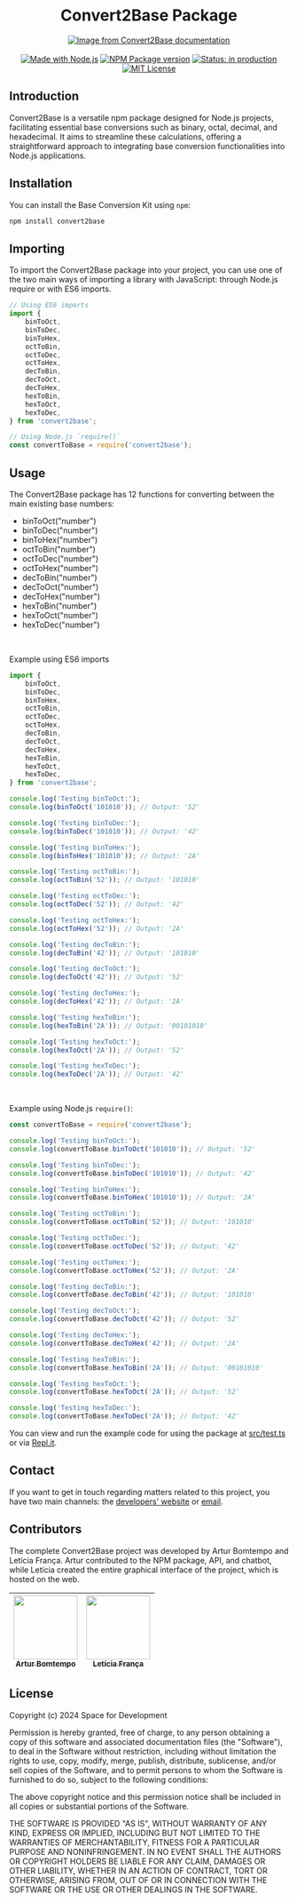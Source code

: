 <div  align="center">
	<h1  align="center">Convert2Base Package</h1>
	<a  href="https://convert2base.vercel.app/" target="_blank">
		<img 
            src="https://github.com/user-attachments/assets/58c78759-aa15-49ca-ae50-d06b8dc20ca5"
            alt="Image from Convert2Base documentation"
        >
	</a>
</div>
<br>
<div align="center">
    <a href="https://github.com/nodejs" target="_blank"><img src="https://img.shields.io/badge/made_with-Node.js-green" alt="Made with Node.js"></a>
    <a href="https://github.com/SpaceForDevelopment/Convert2Base-Package" target="_blank"><img src="https://img.shields.io/badge/npm_package-v1.0.4-blue" alt="NPM Package version"></a>
    <a href="https://convert2base.vercel.app/" target="_blank"><img src="https://img.shields.io/badge/status-in_production-yellow" alt="Status: in production"></a>
    <a href="https://github.com/SpaceForDevelopment/Convert2Base-Package/blob/main/LICENSE.md" target="_blank"><img src="https://img.shields.io/badge/license-MIT-red" alt="MIT License"></a>
</div>

## Introduction

Convert2Base is a versatile npm package designed for Node.js projects, facilitating essential base conversions such as binary, octal, decimal, and hexadecimal. It aims to streamline these calculations, offering a straightforward approach to integrating base conversion functionalities into Node.js applications.

## Installation

You can install the Base Conversion Kit using `npm`:

```bash
npm install convert2base
```

## Importing

To import the Convert2Base package into your project, you can use one of the two main ways of importing a library with JavaScript: through Node.js require or with ES6 imports.

```javascript
// Using ES6 imports
import {
    binToOct,
    binToDec,
    binToHex,
    octToBin,
    octToDec,
    octToHex,
    decToBin,
    decToOct,
    decToHex,
    hexToBin,
    hexToOct,
    hexToDec,
} from 'convert2base';

// Using Node.js `require()`
const convertToBase = require('convert2base');
```

## Usage

The Convert2Base package has 12 functions for converting between the main existing base numbers:

- binToOct("number")
- binToDec("number")
- binToHex("number")
- octToBin("number")
- octToDec("number")
- octToHex("number")
- decToBin("number")
- decToOct("number")
- decToHex("number")
- hexToBin("number")
- hexToOct("number")
- hexToDec("number")

<br>

Example using ES6 imports

```javascript
import {
    binToOct,
    binToDec,
    binToHex,
    octToBin,
    octToDec,
    octToHex,
    decToBin,
    decToOct,
    decToHex,
    hexToBin,
    hexToOct,
    hexToDec,
} from 'convert2base';

console.log('Testing binToOct:');
console.log(binToOct('101010')); // Output: '52'

console.log('Testing binToDec:');
console.log(binToDec('101010')); // Output: '42'

console.log('Testing binToHex:');
console.log(binToHex('101010')); // Output: '2A'

console.log('Testing octToBin:');
console.log(octToBin('52')); // Output: '101010'

console.log('Testing octToDec:');
console.log(octToDec('52')); // Output: '42'

console.log('Testing octToHex:');
console.log(octToHex('52')); // Output: '2A'

console.log('Testing decToBin:');
console.log(decToBin('42')); // Output: '101010'

console.log('Testing decToOct:');
console.log(decToOct('42')); // Output: '52'

console.log('Testing decToHex:');
console.log(decToHex('42')); // Output: '2A'

console.log('Testing hexToBin:');
console.log(hexToBin('2A')); // Output: '00101010'

console.log('Testing hexToOct:');
console.log(hexToOct('2A')); // Output: '52'

console.log('Testing hexToDec:');
console.log(hexToDec('2A')); // Output: '42'
```

<br>

Example using Node.js `require()`:

```javascript
const convertToBase = require('convert2base');

console.log('Testing binToOct:');
console.log(convertToBase.binToOct('101010')); // Output: '52'

console.log('Testing binToDec:');
console.log(convertToBase.binToDec('101010')); // Output: '42'

console.log('Testing binToHex:');
console.log(convertToBase.binToHex('101010')); // Output: '2A'

console.log('Testing octToBin:');
console.log(convertToBase.octToBin('52')); // Output: '101010'

console.log('Testing octToDec:');
console.log(convertToBase.octToDec('52')); // Output: '42'

console.log('Testing octToHex:');
console.log(convertToBase.octToHex('52')); // Output: '2A'

console.log('Testing decToBin:');
console.log(convertToBase.decToBin('42')); // Output: '101010'

console.log('Testing decToOct:');
console.log(convertToBase.decToOct('42')); // Output: '52'

console.log('Testing decToHex:');
console.log(convertToBase.decToHex('42')); // Output: '2A'

console.log('Testing hexToBin:');
console.log(convertToBase.hexToBin('2A')); // Output: '00101010'

console.log('Testing hexToOct:');
console.log(convertToBase.hexToOct('2A')); // Output: '52'

console.log('Testing hexToDec:');
console.log(convertToBase.hexToDec('2A')); // Output: '42'
```

You can view and run the example code for using the package at [src/test.ts](https://github.com/SpaceForDevelopment/Convert2Base-Package/blob/main/src/test.ts) or via [Repl.it](https://replit.com/@ArturColen/Convert2BaseTest).

## Contact

If you want to get in touch regarding matters related to this project, you have two main channels: the [developers' website](https://spacefordevelopment.vercel.app/) or [email](mailto:arturbcolen@gmail.com).

## Contributors

The complete Convert2Base project was developed by Artur Bomtempo and Letícia França. Artur contributed to the NPM package, API, and chatbot, while Letícia created the entire graphical interface of the project, which is hosted on the web.

| [<img loading="lazy" src="https://avatars.githubusercontent.com/u/96635074?v=4" width=115><br><sub>Artur Bomtempo</sub>](https://github.com/ArturColen) | [<img loading="lazy" src="https://avatars.githubusercontent.com/u/99284224?v=4" width=115><br><sub>Letícia França</sub>](https://github.com/LeticiaSFranca) |
| :-----------------------------------------------------------------------------------------------------------------------------------------------------: | :---------------------------------------------------------------------------------------------------------------------------------------------------------: |

## License

Copyright (c) 2024 Space for Development

Permission is hereby granted, free of charge, to any person obtaining a copy
of this software and associated documentation files (the "Software"), to deal
in the Software without restriction, including without limitation the rights
to use, copy, modify, merge, publish, distribute, sublicense, and/or sell
copies of the Software, and to permit persons to whom the Software is
furnished to do so, subject to the following conditions:

The above copyright notice and this permission notice shall be included in all
copies or substantial portions of the Software.

THE SOFTWARE IS PROVIDED "AS IS", WITHOUT WARRANTY OF ANY KIND, EXPRESS OR
IMPLIED, INCLUDING BUT NOT LIMITED TO THE WARRANTIES OF MERCHANTABILITY,
FITNESS FOR A PARTICULAR PURPOSE AND NONINFRINGEMENT. IN NO EVENT SHALL THE
AUTHORS OR COPYRIGHT HOLDERS BE LIABLE FOR ANY CLAIM, DAMAGES OR OTHER
LIABILITY, WHETHER IN AN ACTION OF CONTRACT, TORT OR OTHERWISE, ARISING FROM,
OUT OF OR IN CONNECTION WITH THE SOFTWARE OR THE USE OR OTHER DEALINGS IN THE
SOFTWARE.
